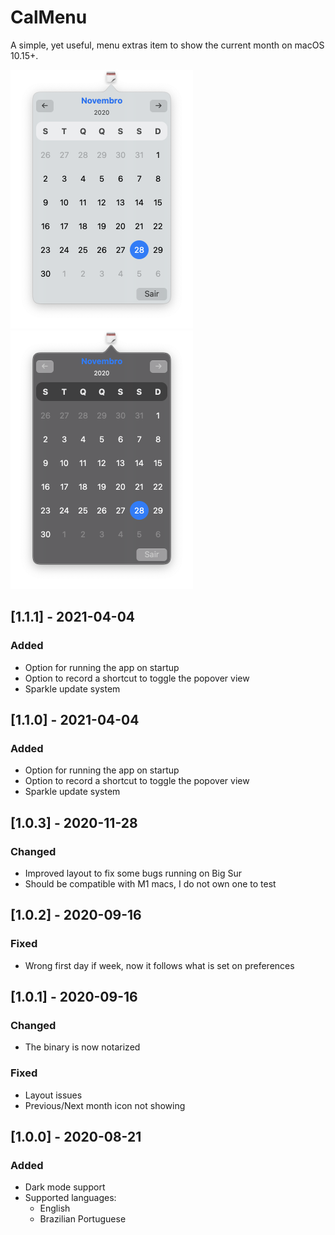 # CalMenu

A simple, yet useful, menu extras item to show the current month on macOS 10.15+.

<p>
    <img src="images/image1.png" height="414em" />
    <img src="images/image2.png" height="414em" />
</p>

## [1.1.1] - 2021-04-04

### Added
- Option for running the app on startup
- Option to record a shortcut to toggle the popover view
- Sparkle update system

## [1.1.0] - 2021-04-04

### Added
- Option for running the app on startup
- Option to record a shortcut to toggle the popover view
- Sparkle update system

## [1.0.3] - 2020-11-28

### Changed
- Improved layout to fix some bugs running on Big Sur
- Should be compatible with M1 macs, I do not own one to test

## [1.0.2] - 2020-09-16

### Fixed
- Wrong first day if week, now it follows what is set on preferences

## [1.0.1] - 2020-09-16

### Changed
- The binary is now notarized

### Fixed
- Layout issues
- Previous/Next month icon not showing

## [1.0.0] - 2020-08-21

### Added
- Dark mode support
- Supported languages:
    - English
    - Brazilian Portuguese
